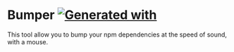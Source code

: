 # Bumper [![Generated with](https://img.shields.io/badge/generated%20with-bangular-blue.svg?style=flat-square)](https://github.com/42Zavattas/generator-bangular)

This tool allow you to bump your npm dependencies at the speed of sound, with a mouse.
